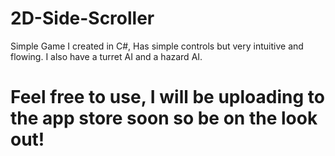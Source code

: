 # 2D-Side-Scroller
Simple Game I created in C#, Has simple controls but very intuitive and flowing. I also have a turret AI and a hazard AI.
# Feel free to use, I will be uploading to the app store soon so be on the look out!
